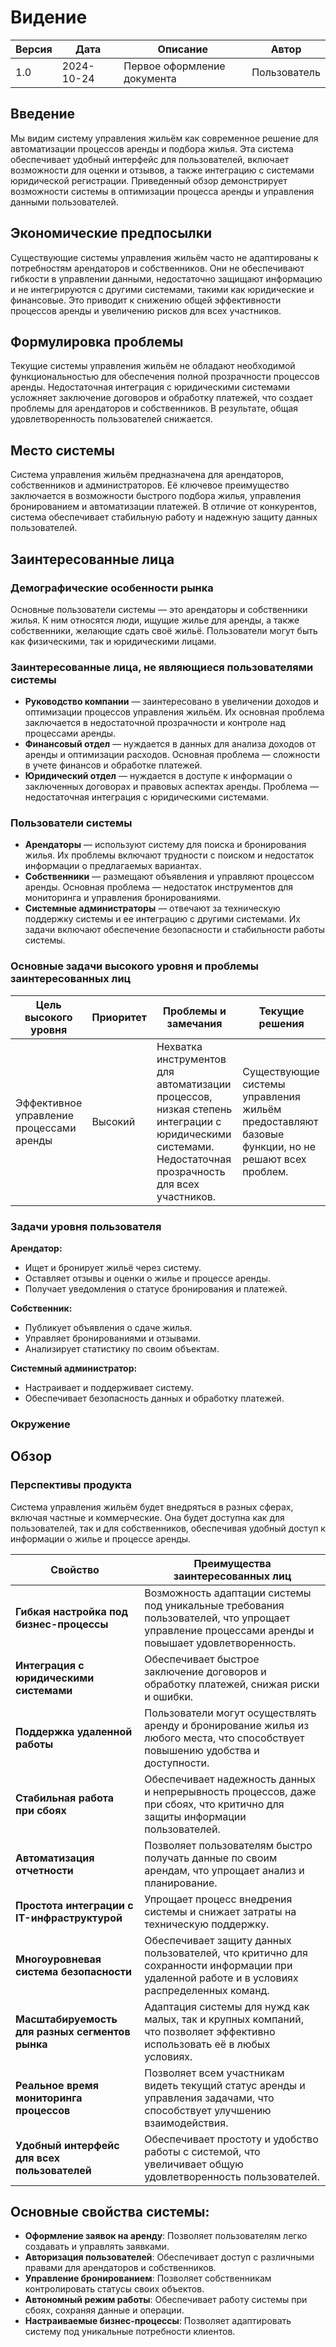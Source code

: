 # Видение
|    Версия     | Дата | Описание | Автор |
| ----------- | ----------- | ----------- | ----------- | 
| 1.0    | 2024-10-24   | Первое оформление документа | Пользователь   |

## Введение
Мы видим систему управления жильём как современное решение для автоматизации процессов аренды и подбора жилья. Эта система обеспечивает удобный интерфейс для пользователей, включает возможности для оценки и отзывов, а также интеграцию с системами юридической регистрации. Приведенный обзор демонстрирует возможности системы в оптимизации процесса аренды и управления данными пользователей.

## Экономические предпосылки
Существующие системы управления жильём часто не адаптированы к потребностям арендаторов и собственников. Они не обеспечивают гибкости в управлении данными, недостаточно защищают информацию и не интегрируются с другими системами, такими как юридические и финансовые. Это приводит к снижению общей эффективности процессов аренды и увеличению рисков для всех участников.

## Формулировка проблемы
Текущие системы управления жильём не обладают необходимой функциональностью для обеспечения полной прозрачности процессов аренды. Недостаточная интеграция с юридическими системами усложняет заключение договоров и обработку платежей, что создает проблемы для арендаторов и собственников. В результате, общая удовлетворенность пользователей снижается.

## Место системы
Система управления жильём предназначена для арендаторов, собственников и администраторов. Её ключевое преимущество заключается в возможности быстрого подбора жилья, управления бронированием и автоматизации платежей. В отличие от конкурентов, система обеспечивает стабильную работу и надежную защиту данных пользователей.

## Заинтересованные лица
### Демографические особенности рынка
Основные пользователи системы — это арендаторы и собственники жилья. К ним относятся люди, ищущие жилье для аренды, а также собственники, желающие сдать своё жильё. Пользователи могут быть как физическими, так и юридическими лицами.

### Заинтересованные лица, не являющиеся пользователями системы
- **Руководство компании** — заинтересовано в увеличении доходов и оптимизации процессов управления жильём. Их основная проблема заключается в недостаточной прозрачности и контроле над процессами аренды.
- **Финансовый отдел** — нуждается в данных для анализа доходов от аренды и оптимизации расходов. Основная проблема — сложности в учете финансов и обработке платежей.
- **Юридический отдел** — нуждается в доступе к информации о заключенных договорах и правовых аспектах аренды. Проблема — недостаточная интеграция с юридическими системами.

### Пользователи системы
- **Арендаторы** — используют систему для поиска и бронирования жилья. Их проблемы включают трудности с поиском и недостаток информации о предлагаемых вариантах.
- **Собственники** — размещают объявления и управляют процессом аренды. Основная проблема — недостаток инструментов для мониторинга и управления бронированиями.
- **Системные администраторы** — отвечают за техническую поддержку системы и ее интеграцию с другими системами. Их задачи включают обеспечение безопасности и стабильности работы системы.

### Основные задачи высокого уровня и проблемы заинтересованных лиц
|    Цель высокого уровня     | Приоритет | Проблемы и замечания | Текущие решения |
| ----------- | ----------- | ----------- | ----------- | 
| Эффективное управление процессами аренды  | Высокий | Нехватка инструментов для автоматизации процессов, низкая степень интеграции с юридическими системами. Недостаточная прозрачность для всех участников. | Существующие системы управления жильём предоставляют базовые функции, но не решают всех проблем. |

### Задачи уровня пользователя
**Арендатор:**
- Ищет и бронирует жильё через систему.
- Оставляет отзывы и оценки о жилье и процессе аренды.
- Получает уведомления о статусе бронирования и платежей.

**Собственник:**
- Публикует объявления о сдаче жилья.
- Управляет бронированиями и отзывами.
- Анализирует статистику по своим объектам.

**Системный администратор:**
- Настраивает и поддерживает систему.
- Обеспечивает безопасность данных и обработку платежей.

### Окружение
## Обзор
### Перспективы продукта
Система управления жильём будет внедряться в разных сферах, включая частные и коммерческие. Она будет доступна как для пользователей, так и для собственников, обеспечивая удобный доступ к информации о жилье и процессе аренды.

| **Свойство**                                 | **Преимущества заинтересованных лиц**                                                                                                                                               |
|----------------------------------------------|-------------------------------------------------------------------------------------------------------------------------------------------------------------------------------------|
| **Гибкая настройка под бизнес-процессы**     | Возможность адаптации системы под уникальные требования пользователей, что упрощает управление процессами аренды и повышает удовлетворенность.                                          |
| **Интеграция с юридическими системами**      | Обеспечивает быстрое заключение договоров и обработку платежей, снижая риски и ошибки.                                                                                              |
| **Поддержка удаленной работы**               | Пользователи могут осуществлять аренду и бронирование жилья из любого места, что способствует повышению удобства и доступности.                                                      |
| **Стабильная работа при сбоях**              | Обеспечивает надежность данных и непрерывность процессов, даже при сбоях, что критично для защиты информации пользователей.                                                           |
| **Автоматизация отчетности**                 | Позволяет пользователям быстро получать данные по своим арендам, что упрощает анализ и планирование.                                                                                  |
| **Простота интеграции с IT-инфраструктурой** | Упрощает процесс внедрения системы и снижает затраты на техническую поддержку.                                                                                                       |
| **Многоуровневая система безопасности**      | Обеспечивает защиту данных пользователей, что критично для сохранности информации при удаленной работе и в условиях распределенных команд.                                             |
| **Масштабируемость для разных сегментов рынка** | Адаптация системы для нужд как малых, так и крупных компаний, что позволяет эффективно использовать её в любых условиях.                                                                |
| **Реальное время мониторинга процессов**     | Позволяет всем участникам видеть текущий статус аренды и управления задачами, что способствует улучшению взаимодействия.                                                              |
| **Удобный интерфейс для всех пользователей** | Обеспечивает простоту и удобство работы с системой, что увеличивает общую удовлетворенность пользователей.                                                                             |

## Основные свойства системы:
- **Оформление заявок на аренду**: Позволяет пользователям легко создавать и управлять заявками.
- **Авторизация пользователей**: Обеспечивает доступ с различными правами для арендаторов и собственников.
- **Управление бронированием**: Позволяет собственникам контролировать статусы своих объектов.
- **Автономный режим работы**: Обеспечивает работу системы при сбоях, сохраняя данные и операции.
- **Настраиваемые бизнес-процессы**: Позволяет адаптировать систему под уникальные потребности клиентов.